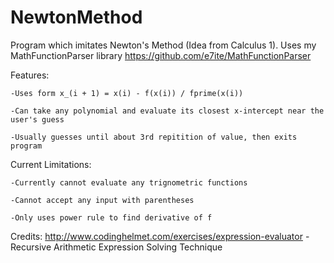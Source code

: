 # NewtonMethod
Program which imitates Newton's Method (Idea from Calculus 1). Uses my MathFunctionParser library https://github.com/e7ite/MathFunctionParser

Features:

    -Uses form x_(i + 1) = x(i) - f(x(i)) / fprime(x(i))
    
    -Can take any polynomial and evaluate its closest x-intercept near the user's guess
    
    -Usually guesses until about 3rd repitition of value, then exits program

Current Limitations:
    
    -Currently cannot evaluate any trignometric functions
    
    -Cannot accept any input with parentheses
    
    -Only uses power rule to find derivative of f

Credits:
    http://www.codinghelmet.com/exercises/expression-evaluator -Recursive Arithmetic Expression Solving Technique
